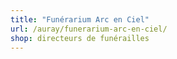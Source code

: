```yaml
---
title: "Funérarium Arc en Ciel"
url: /auray/funerarium-arc-en-ciel/
shop: directeurs de funérailles
---
```

